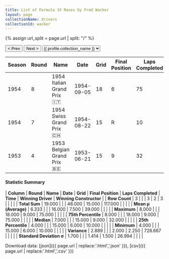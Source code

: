 ```yaml
---
title: List of Formula 1® Races by Fred Wacker
layout: page
collectionName: drivers
collectionId: wacker
---
```


{% assign url_split = page.url | split: "/" %}
<div id="collection-navigation">
<button onclick="selector.options[selector.selectedIndex-1].value && (window.location = selector.options[selector.selectedIndex-1].value);">&lt; Prev</button>
<button onclick="selector.options[selector.selectedIndex+1].value && (window.location = selector.options[selector.selectedIndex+1].value);">Next &gt;</button>
<select id="selector" onchange="this.options[this.selectedIndex].value && (window.location = this.options[this.selectedIndex].value);">
  {% for collectionId in site.data[page.collectionName].refs %}
    {% if collectionId == page.collectionId %}
      {% assign selected = "selected" %}
    {% else %}
      {% assign selected = "" %}
    {% endif %}
    {% assign profile = site.data[page.collectionName][collectionId].profile %}
    <option value="/f1/{{ page.collectionName }}/{{ collectionId }}/{{ url_split[4] }}" {{ selected }}>{{ profile.collection_name }}</option>
  {% endfor %}
</select>
</div>

| Season | Round | Name | Date | Grid | Final Position | Laps Completed | Time | Winning Driver | Winning Constructor |
|--|--|--|--|--|--|--|--|--|--|
| 1954 | 8 | 1954 Italian Grand Prix 🇮🇹 | 1954-09-05 | 18 | 6 | 75 |   | Juan Fangio 🇦🇷 | Mercedes 🇩🇪 |
| 1954 | 7 | 1954 Swiss Grand Prix 🇨🇭 | 1954-08-22 | 15 | R | 10 |   | Juan Fangio 🇦🇷 | Mercedes 🇩🇪 |
| 1953 | 4 | 1953 Belgian Grand Prix 🇧🇪 | 1953-06-21 | 15 | 9 | 32 |   | Alberto Ascari 🇮🇹 | Ferrari 🇮🇹 |

#### Statistic Summary

| **Column** | **Round** | **Name** | **Date** | **Grid** | **Final Position** | **Laps Completed** | **Time** | **Winning Driver** | **Winning Constructor** |
| **Row Count** | 3 |  |  | 3 | 2 | 3 |  |  |  |
| **Total Sum** | 19.000 |  |  | 48.000 | 15.000 | 117.000 |  |  |  |
| **Mean μ (Average)** | 6.333 |  |  | 16.000 | 7.500 | 39.000 |  |  |  |
| **Maximum** | 8.000 |  |  | 18.000 | 9.000 | 75.000 |  |  |  |
| **75th Percentile** | 8.000 |  |  | 18.000 | 9.000 | 75.000 |  |  |  |
| **Median** | 7.000 |  |  | 15.000 | 9.000 | 32.000 |  |  |  |
| **25th Percentile** | 4.000 |  |  | 15.000 | 6.000 | 10.000 |  |  |  |
| **Minimum** | 4.000 |  |  | 15.000 | 6.000 | 10.000 |  |  |  |
| **Variance** | 2.889 |  |  | 2.000 | 2.250 | 728.667 |  |  |  |
| **Standard Deviation σ** | 1.700 |  |  | 1.414 | 1.500 | 26.994 |  |  |  |

Download data: [json]({{ page.url | replace:'.html','.json' }}), [csv]({{ page.url | replace:'.html','.csv' }})
